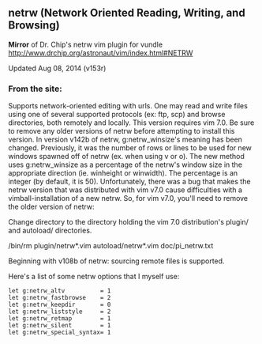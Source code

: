 ## netrw (Network Oriented Reading, Writing, and Browsing) ##
__Mirror__ of Dr. Chip's netrw vim plugin for vundle
http://www.drchip.org/astronaut/vim/index.html#NETRW

Updated Aug 08, 2014 (v153r)

### From the site: ###
Supports network-oriented editing with urls. One may read and write files using one of several supported protocols
(ex: ftp, scp) and browse directories, both remotely and locally. This version requires vim 7.0.
Be sure to remove any older versions of netrw before attempting to install this version. In version v142b of netrw,
g:netrw_winsize's meaning has been changed. Previously, it was the number of rows or lines to be used for new windows
spawned off of netrw (ex. when using v or o). The new method uses g:netrw_winsize as a percentage of the netrw's
window size in the appropriate direction (ie. winheight or winwidth). The percentage is an integer (by default, it is 50).
Unfortunately, there was a bug that makes the netrw version that was distributed with vim v7.0 cause difficulties with a
vimball-installation of a new netrw. So, for vim v7.0, you'll need to remove the older version of netrw:

Change directory to the directory holding the vim 7.0 distribution's plugin/ and autoload/ directories.

/bin/rm plugin/netrw*.vim autoload/netrw*.vim doc/pi_netrw.txt

Beginning with v108b of netrw: sourcing remote files is supported.

Here's a list of some netrw options that I myself use:
```vim
let g:netrw_altv          = 1
let g:netrw_fastbrowse    = 2
let g:netrw_keepdir       = 0
let g:netrw_liststyle     = 2
let g:netrw_retmap        = 1
let g:netrw_silent        = 1
let g:netrw_special_syntax= 1
```
